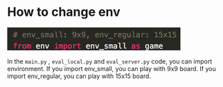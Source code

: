 # How to change env

  <img src="./image/import_env.png" width="400" alt="equation of tau" />


In the `main.py` , `eval_local.py` and `eval_server.py` code, you can import environment. If you import env_small, you can play with 9x9 board. If you import env_regular, you can play with 15x15 board. 




